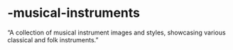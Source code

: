 # -musical-instruments
“A collection of musical instrument images and styles, showcasing various classical and folk instruments.”
